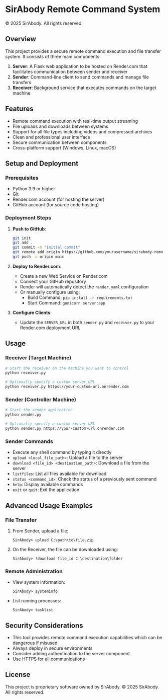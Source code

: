 # SirAbody Remote Command System

© 2025 SirAbody. All rights reserved.

## Overview

This project provides a secure remote command execution and file transfer system. It consists of three main components:

1. **Server**: A Flask web application to be hosted on Render.com that facilitates communication between sender and receiver
2. **Sender**: Command-line client to send commands and manage file transfers
3. **Receiver**: Background service that executes commands on the target machine

## Features

- Remote command execution with real-time output streaming
- File uploads and downloads between systems
- Support for all file types including videos and compressed archives
- Clean and professional user interface
- Secure communication between components
- Cross-platform support (Windows, Linux, macOS)

## Setup and Deployment

### Prerequisites

- Python 3.9 or higher
- Git
- Render.com account (for hosting the server)
- GitHub account (for source code hosting)

### Deployment Steps

1. **Push to GitHub**:
   ```bash
   git init
   git add .
   git commit -m "Initial commit"
   git remote add origin https://github.com/yourusername/sirabody-remote.git
   git push -u origin main
   ```

2. **Deploy to Render.com**:
   - Create a new Web Service on Render.com
   - Connect your GitHub repository
   - Render will automatically detect the `render.yaml` configuration
   - Or manually configure using:
     - Build Command: `pip install -r requirements.txt`
     - Start Command: `gunicorn server:app`

3. **Configure Clients**:
   - Update the `SERVER_URL` in both `sender.py` and `receiver.py` to your Render.com deployment URL

## Usage

### Receiver (Target Machine)

```bash
# Start the receiver on the machine you want to control
python receiver.py

# Optionally specify a custom server URL
python receiver.py https://your-custom-url.onrender.com
```

### Sender (Controller Machine)

```bash
# Start the sender application
python sender.py

# Optionally specify a custom server URL
python sender.py https://your-custom-url.onrender.com
```

### Sender Commands

- Execute any shell command by typing it directly
- `upload <local_file_path>`: Upload a file to the server
- `download <file_id> <destination_path>`: Download a file from the server
- `listfiles`: List all files available for download
- `status <command_id>`: Check the status of a previously sent command
- `help`: Display available commands
- `exit` or `quit`: Exit the application

## Advanced Usage Examples

### File Transfer

1. From Sender, upload a file:
   ```
   SirAbody> upload C:\path\to\file.zip
   ```

2. On the Receiver, the file can be downloaded using:
   ```
   SirAbody> !download file_id C:\destination\folder
   ```

### Remote Administration

- View system information:
   ```
   SirAbody> systeminfo
   ```

- List running processes:
   ```
   SirAbody> tasklist
   ```

## Security Considerations

- This tool provides remote command execution capabilities which can be dangerous if misused
- Always deploy in secure environments
- Consider adding authentication to the server component
- Use HTTPS for all communications

## License

This project is proprietary software owned by SirAbody.
© 2025 SirAbody. All rights reserved.
